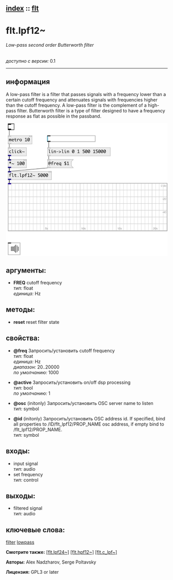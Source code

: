 [index](index.html) :: [flt](category_flt.html)
---

# flt.lpf12~

###### Low-pass second order Butterworth filter

*доступно с версии:* 0.1

---


## информация
A low-pass filter is a filter that passes signals with a frequency lower than a certain cutoff frequency and attenuates signals with frequencies higher than the cutoff frequency. A low-pass filter is the complement of a high-pass filter. Butterworth filter is a type of filter designed to have a frequency response as flat as possible in the passband.


[![example](../examples/img/flt.lpf12~.jpg)](../examples/pd/flt.lpf12~.pd)



## аргументы:

* **FREQ**
cutoff frequency<br>
_тип:_ float<br>
_единица:_ Hz<br>



## методы:

* **reset**
reset filter state<br>




## свойства:

* **@freq** 
Запросить/установить cutoff frequency<br>
_тип:_ float<br>
_единица:_ Hz<br>
_диапазон:_ 20..20000<br>
_по умолчанию:_ 1000<br>

* **@active** 
Запросить/установить on/off dsp processing<br>
_тип:_ bool<br>
_по умолчанию:_ 1<br>

* **@osc** (initonly)
Запросить/установить OSC server name to listen<br>
_тип:_ symbol<br>

* **@id** (initonly)
Запросить/установить OSC address id. If specified, bind all properties to /ID/flt_lpf12/PROP_NAME
osc address, if empty bind to /flt_lpf12/PROP_NAME.<br>
_тип:_ symbol<br>



## входы:

* input signal<br>
_тип:_ audio
* set frequency<br>
_тип:_ control



## выходы:

* filtered signal<br>
_тип:_ audio



## ключевые слова:

[filter](keywords/filter.html)
[lowpass](keywords/lowpass.html)



**Смотрите также:**
[\[flt.lpf24~\]](flt.lpf24~.html)
[\[flt.hpf12~\]](flt.hpf12~.html)
[\[flt.c_lpf~\]](flt.c_lpf~.html)




**Авторы:** Alex Nadzharov, Serge Poltavsky




**Лицензия:** GPL3 or later





